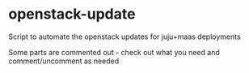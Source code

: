 # openstack-update
Script to automate the openstack updates for juju+maas deployments

Some parts are commented out - check out what you need and comment/uncomment as needed

